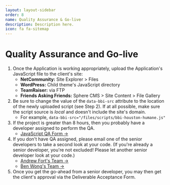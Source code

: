 ```yaml
---
layout: layout-sidebar
order: 8
name: Quality Assurance & Go-live
description: Description here.
icon: fa fa-sitemap
---
```


# Quality Assurance and Go-live

1. Once the Application is working appropriately, upload the Application's JavaScript file to the client's site:
    - **NetCommunity:** Site Explorer &gt; Files
    - **WordPress:** Child theme's JavaScript directory
    - **TeamRaiser:** via FTP
    - **Friends Asking Friends:** Sphere CMS &gt; Site Content &gt; File Gallery
1. Be sure to change the value of the `data-bbi-src` attribute to the location of the newly uploaded script (see Step 2). If at all possible, make sure the script source is _local_ and doesn't include the site's domain.
    - For example, `data-bbi-src="/files/scripts/bbi-houston-humane.js"`
1. If the project is greater than 8 hours, then you probably have a developer assigned to perform the QA. 
    - <a href="http://qa.blackbaud.com/?page_id=919" target="_blank">JavaScript QA Form&nbsp;&rarr;</a>
1. If you don't have QA assigned, please email one of the senior developers to take a second look at your code. (If you're already a senior developer, you're not excluded! Please let another senior developer look at your code.)   
    - <a href="http://meebee/mysite/_layouts/mycontactlinks.aspx?accountname=blackbaud%5CAndrewFo" target="_blank">Andrew Fort's Team&nbsp;→</a>
    - <a href="http://meebee/mysite/_layouts/mycontactlinks.aspx?accountname=blackbaud%5CBen%2EWong" target="_blank">Ben Wong's Team&nbsp;→</a>
1. Once you get the go-ahead from a senior developer, you may then get the client's approval via the Deliverable Acceptance Form.

